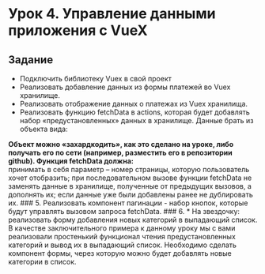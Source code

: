 # Урок 4. Управление данными приложения с VueX
## Задание
- Подключить библиотеку Vuex в свой проект
- Реализовать добавление данных из формы платежей во Vuex хранилище.
- Реализовать отображение данных о платежах из Vuex хранилища.
- Реализовать функцию fetchData в actions, которая будет добавлять набор «предустановленных» данных в хранилище. Данные брать из объекта вида:


**Объект можно «захардкодить», как это сделано на уроке, либо получать его по сети (например, разместить его в репозитории github). Функция fetchData должна:**<br>
принимать в себя параметр – номер страницы, которую пользователь хочет отобразить;
при последовательном вызове функции fetchData не заменять данные в хранилище, полученные от предыдущих вызовов, а дополнять их;
если данные уже были добавлены ранее не дублировать их. ### 5. Реализовать компонент пагинации - набор кнопок, которые будут управлять вызовом запроса fetchData. ### 6. * На звездочку: реализовать форму добавления новых категорий в выпадающий список. В качестве заключительного примера к данному уроку мы с вами реализовали простенький функционал чтения предустановленных категорий и вывод их в выпадающий список. Необходимо сделать компонент формы, через которую можно будет добавлять новые категории в список.
